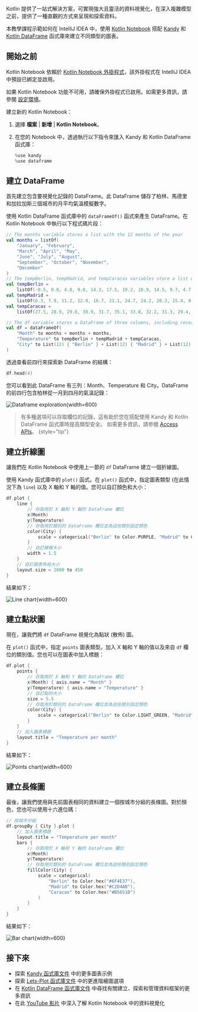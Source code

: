 [//]: # (title: 使用 Kandy 在 Kotlin Notebook 中進行資料視覺化)

Kotlin 提供了一站式解決方案，可實現強大且靈活的資料視覺化，在深入複雜模型之前，提供了一種直觀的方式來呈現和探索資料。

本教學課程示範如何在 IntelliJ IDEA 中，使用 [Kotlin Notebook](kotlin-notebook-overview.md) 搭配 [Kandy](https://kotlin.github.io/kandy/welcome.html) 和 [Kotlin DataFrame](https://kotlin.github.io/dataframe/home.html) 函式庫來建立不同類型的圖表。

## 開始之前

Kotlin Notebook 依賴於 [Kotlin Notebook 外掛程式](https://plugins.jetbrains.com/plugin/16340-kotlin-notebook)，該外掛程式在 IntelliJ IDEA 中預設已綁定並啟用。

如果 Kotlin Notebook 功能不可用，請確保外掛程式已啟用。如需更多資訊，請參閱 [設定環境](kotlin-notebook-set-up-env.md)。

建立新的 Kotlin Notebook：

1. 選擇 **檔案** | **新增** | **Kotlin Notebook**。
2. 在您的 Notebook 中，透過執行以下指令來匯入 Kandy 和 Kotlin DataFrame 函式庫：

    ```kotlin
    %use kandy
    %use dataframe
    ```

## 建立 DataFrame

首先建立包含要視覺化記錄的 DataFrame。此 DataFrame 儲存了柏林、馬德里和加拉加斯三個城市的月平均氣溫模擬數字。

使用 Kotlin DataFrame 函式庫中的 `dataFrameOf()` 函式來產生 DataFrame。在 Kotlin Notebook 中執行以下程式碼片段：

```kotlin
// The months variable stores a list with the 12 months of the year
val months = listOf(
    "January", "February",
    "March", "April", "May",
    "June", "July", "August",
    "September", "October", "November",
    "December"
)
// The tempBerlin, tempMadrid, and tempCaracas variables store a list with temperature values for each month
val tempBerlin =
    listOf(-0.5, 0.0, 4.8, 9.0, 14.3, 17.5, 19.2, 18.9, 14.5, 9.7, 4.7, 1.0)
val tempMadrid =
    listOf(6.3, 7.9, 11.2, 12.9, 16.7, 21.1, 24.7, 24.2, 20.3, 15.4, 9.9, 6.6)
val tempCaracas =
    listOf(27.5, 28.9, 29.6, 30.9, 31.7, 35.1, 33.8, 32.2, 31.3, 29.4, 28.9, 27.6)

// The df variable stores a DataFrame of three columns, including records of months, temperature, and cities
val df = dataFrameOf(
    "Month" to months + months + months,
    "Temperature" to tempBerlin + tempMadrid + tempCaracas,
    "City" to List(12) { "Berlin" } + List(12) { "Madrid" } + List(12) { "Caracas" }
)
```

透過查看前四行來探索新 DataFrame 的結構：

```kotlin
df.head(4)
```

您可以看到此 DataFrame 有三列：Month、Temperature 和 City。DataFrame 的前四行包含柏林從一月到四月的氣溫記錄：

![Dataframe exploration](visualization-dataframe-temperature.png){width=600}

> 有多種選項可以存取欄位的記錄，這有助於您在搭配使用 Kandy 和 Kotlin DataFrame 函式庫時提高類型安全。
> 如需更多資訊，請參閱 [Access APIs](https://kotlin.github.io/dataframe/apilevels.html)。
> {style="tip"}

## 建立折線圖

讓我們在 Kotlin Notebook 中使用上一節的 `df` DataFrame 建立一個折線圖。

使用 Kandy 函式庫中的 `plot()` 函式。在 `plot()` 函式中，指定圖表類型 (在此情況下為 `line`) 以及 X 軸和 Y 軸的值。您可以自訂顏色和大小：

```kotlin
df.plot {
    line {
        // 存取用於 X 軸和 Y 軸的 DataFrame 欄位 
        x(Month)
        y(Temperature)
        // 存取用於類別的 DataFrame 欄位並為這些類別設定顏色
        color(City) {
            scale = categorical("Berlin" to Color.PURPLE, "Madrid" to Color.ORANGE, "Caracas" to Color.GREEN)
        }
        // 自訂線條大小
        width = 1.5
    }
    // 自訂圖表佈局大小
    layout.size = 1000 to 450
}
```

結果如下：

![Line chart](visualization-line-chart.svg){width=600}

## 建立點狀圖

現在，讓我們將 `df` DataFrame 視覺化為點狀 (散佈) 圖。

在 `plot()` 函式中，指定 `points` 圖表類型。加入 X 軸和 Y 軸的值以及來自 `df` 欄位的類別值。您也可以在圖表中加入標題：

```kotlin
df.plot {
    points {
        // 存取用於 X 軸和 Y 軸的 DataFrame 欄位 
        x(Month) { axis.name = "Month" }
        y(Temperature) { axis.name = "Temperature" }
        // 自訂點的大小
        size = 5.5
        // 存取用於類別的 DataFrame 欄位並為這些類別設定顏色
        color(City) {
            scale = categorical("Berlin" to Color.LIGHT_GREEN, "Madrid" to Color.BLACK, "Caracas" to Color.YELLOW)
        }
    }
    // 加入圖表標題
    layout.title = "Temperature per month"
}
```

結果如下：

![Points chart](visualization-points-chart.svg){width=600}

## 建立長條圖

最後，讓我們使用與先前圖表相同的資料建立一個按城市分組的長條圖。對於顏色，您也可以使用十六進位碼：

```kotlin
// 按城市分組
df.groupBy { City }.plot {
    // 加入圖表標題
    layout.title = "Temperature per month"
    bars {
        // 存取用於 X 軸和 Y 軸的 DataFrame 欄位 
        x(Month)
        y(Temperature)
        // 存取用於類別的 DataFrame 欄位並為這些類別設定顏色
        fillColor(City) {
            scale = categorical(
                "Berlin" to Color.hex("#6F4E37"),
                "Madrid" to Color.hex("#C2D4AB"),
                "Caracas" to Color.hex("#B5651D")
            )
        }
    }
}
```

結果如下：

![Bar chart](visualization-bar-chart.svg){width=600}

## 接下來

* 探索 [Kandy 函式庫文件](https://kotlin.github.io/kandy/examples.html) 中的更多圖表示例
* 探索 [Lets-Plot 函式庫文件](lets-plot.md) 中的更進階繪圖選項
* 在 [Kotlin DataFrame 函式庫文件](https://kotlin.github.io/dataframe/info.html) 中尋找有關建立、探索和管理資料框架的更多資訊
* 在此 [YouTube 影片]( https://www.youtube.com/watch?v=m4Cqz2_P9rI&t=4s) 中深入了解 Kotlin Notebook 中的資料視覺化